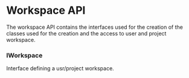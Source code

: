 # Workspace API

The workspace API contains the interfaces used for the creation of the
classes used for the creation and the access to user and project
workspace.

### IWorkspace

Interface defining a usr/project workspace.
